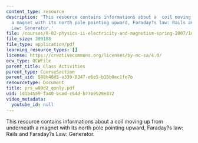 ```yaml
---
content_type: resource
description: 'This resource contains informations about a  coil moving up from underneath
  a magnet with its north pole pointing upward, Faraday?s law: Rails and Faraday?s
  Law: Generator.'
file: /courses/8-02-physics-ii-electricity-and-magnetism-spring-2007/1d1b4559fa40bcadc64db7769528e872_prs_w09d2_qonly.pdf
file_size: 309188
file_type: application/pdf
learning_resource_types: []
license: https://creativecommons.org/licenses/by-nc-sa/4.0/
ocw_type: OCWFile
parent_title: Class Activities
parent_type: CourseSection
parent_uid: 588b48d5-a339-0347-e6e5-b16b0ec1fe7b
resourcetype: Document
title: prs_w09d2_qonly.pdf
uid: 1d1b4559-fa40-bcad-c64d-b7769528e872
video_metadata:
  youtube_id: null
---
```

This resource contains informations about a  coil moving up from underneath a magnet with its north pole pointing upward, Faraday?s law: Rails and Faraday?s Law: Generator.
